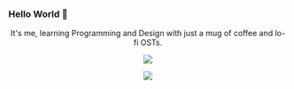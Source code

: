 ###  Hello World 👋


<p align="center"> It's me, learning Programming and Design with just a mug of coffee and lo-fi OSTs. </p>

<p align="center">
    <img src="https://tm.ibxk.com.br/2021/03/25/25173347450360.jpg?ims=1120x420">
</p>



<p align='center'>
    <img src="https://github-readme-stats.vercel.app/api/top-langs/?username=zitamello&title_color=ffffff&icon_color=2A75CF&text_color=daf7dc&bg_color=191919">
</p>
